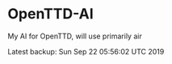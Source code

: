 # OpenTTD-AI
My AI for OpenTTD, will use primarily air

Latest backup: Sun Sep 22 05:56:02 UTC 2019

